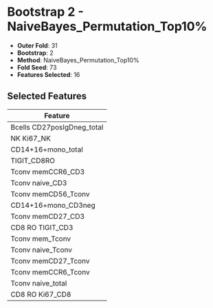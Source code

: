 # Bootstrap 2 - NaiveBayes_Permutation_Top10%

- **Outer Fold**: 31
- **Bootstrap**: 2
- **Method**: NaiveBayes_Permutation_Top10%
- **Fold Seed**: 73
- **Features Selected**: 16

## Selected Features

| Feature |
|---------|
| Bcells CD27posIgDneg_total |
| NK Ki67_NK |
| CD14+16+mono_total |
| TIGIT_CD8RO |
| Tconv memCCR6_CD3 |
| Tconv naive_CD3 |
| Tconv memCD56_Tconv |
| CD14+16+mono_CD3neg |
| Tconv memCD27_CD3 |
| CD8 RO TIGIT_CD3 |
| Tconv mem_Tconv |
| Tconv naive_Tconv |
| Tconv memCD27_Tconv |
| Tconv memCCR6_Tconv |
| Tconv naive_total |
| CD8 RO Ki67_CD8 |
